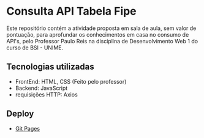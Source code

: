 # Consulta API Tabela Fipe

Este repositório contém a atividade proposta em sala de aula, sem valor de pontuação, para aprofundar os conhecimentos em casa no consumo de API's, pelo Professor Paulo Reis na disciplina de Desenvolvimento Web 1 do curso de BSI - UNIME.

## Tecnologias utilizadas
- FrontEnd: HTML, CSS (Feito pelo professor) 
- Backend: JavaScript
- requisições HTTP: Axios

  
## Deploy
- [Git Pages](https://michelnsouza.github.io/Consulta_API_TabelaFipe/)
